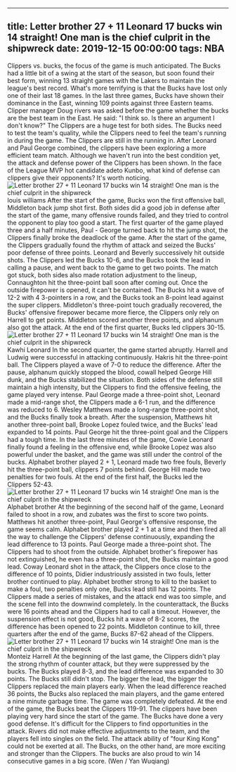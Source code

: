 
---
title: Letter brother 27 + 11 Leonard 17 bucks win 14 straight! One man is the chief culprit in the shipwreck
date: 2019-12-15 00:00:00
tags:  NBA
---
Clippers vs. bucks, the focus of the game is much anticipated.
The Bucks had a little bit of a swing at the start of the season, but soon found their best form, winning 13 straight games with the Lakers to maintain the league's best record. What's more terrifying is that the Bucks have lost only one of their last 18 games. In the last three games, Bucks have shown their dominance in the East, winning 109 points against three Eastern teams.
Clipper manager Doug rivers was asked before the game whether the bucks are the best team in the East. He said: "I think so. Is there an argument I don't know?" The Clippers are a huge test for both sides. The Bucks need to test the team's quality, while the Clippers need to feel the team's running in during the game.
The Clippers are still in the running in. After Leonard and Paul George combined, the clippers have been exploring a more efficient team match. Although we haven't run into the best condition yet, the attack and defense power of the Clippers has been shown. In the face of the League MVP hot candidate adeto Kunbo, what kind of defense can clippers give their opponents? It's worth noticing.
![Letter brother 27 + 11 Leonard 17 bucks win 14 straight! One man is the chief culprit in the shipwreck](c1a246f9d7e742c187dc89b22e4fd5c3.jpg)
louis williams 
After the start of the game, Bucks won the first offensive ball, Middleton back jump shot first. Both sides did a good job in defense after the start of the game, many offensive rounds failed, and they tried to control the opponent to play too good a start. The first quarter of the game played three and a half minutes, Paul - George turned back to hit the jump shot, the Clippers finally broke the deadlock of the game.
After the start of the game, the Clippers gradually found the rhythm of attack and seized the Bucks' poor defense of three points. Leonard and Beverly successively hit outside shots. The Clippers led the Bucks 10-6, and the Bucks took the lead in calling a pause, and went back to the game to get two points. The match got stuck, both sides also made rotation adjustment to the lineup, Connaughton hit the three-point ball soon after coming out.
Once the outside firepower is opened, it can't be contained. The Bucks hit a wave of 12-2 with 4 3-pointers in a row, and the Bucks took an 8-point lead against the super clippers. Middleton's three-point touch gradually recovered, the Bucks' offensive firepower became more fierce, the Clippers only rely on Harrell to get points. Middleton scored another three points, and alphanum also got the attack. At the end of the first quarter, Bucks led clippers 30-15.
![Letter brother 27 + 11 Leonard 17 bucks win 14 straight! One man is the chief culprit in the shipwreck](0bd9ecf7ae21429dbb20b9dea2149e49.jpg)
Kawhi Leonard 
In the second quarter, the game started abruptly. Harrell and Ludwig were successful in attacking continuously. Hakris hit the three-point ball. The Clippers played a wave of 7-0 to reduce the difference. After the pause, alphanum quickly stopped the blood, cowall helped George Hill dunk, and the Bucks stabilized the situation. Both sides of the defense still maintain a high intensity, but the Clippers to find the offensive feeling, the game played very intense.
Paul George made a three-point shot, Leonard made a mid-range shot, the Clippers made a 6-1 run, and the difference was reduced to 6. Wesley Matthews made a long-range three-point shot, and the Bucks finally took a breath. After the suspension, Matthews hit another three-point ball, Brooke Lopez fouled twice, and the Bucks' lead expanded to 14 points. Paul George hit the three-point goal and the Clippers had a tough time.
In the last three minutes of the game, Cowie Leonard finally found a feeling in the offensive end, while Brooke Lopez was also powerful under the basket, and the game was still under the control of the bucks. Alphabet brother played 2 + 1, Leonard made two free fouls, Beverly hit the three-point ball, clippers 7 points behind. George Hill made two penalties for two fouls. At the end of the first half, the Bucks led the Clippers 52-43.
![Letter brother 27 + 11 Leonard 17 bucks win 14 straight! One man is the chief culprit in the shipwreck](9937755d1308460c88e93d64a4261db3.jpg)
Alphabet brother
At the beginning of the second half of the game, Leonard failed to shoot in a row, and zubates was the first to score two points. Matthews hit another three-point, Paul George's offensive response, the game seems calm. Alphabet brother played 2 + 1 at a time and then fired all the way to challenge the Clippers' defense continuously, expanding the lead difference to 13 points. Paul George made a three-point shot. The Clippers had to shoot from the outside.
Alphabet brother's firepower has not extinguished, he even has a three-point shot, the Bucks maintain a good lead. Coway Leonard shot in the attack, the Clippers once close to the difference of 10 points, Didier industriously assisted in two fouls, letter brother continued to play. Alphabet brother strong to kill to the basket to make a foul, two penalties only one, Bucks lead still has 12 points.
The Clippers made a series of mistakes, and the attack end was too simple, and the scene fell into the downwind completely. In the counterattack, the Bucks were 16 points ahead and the Clippers had to call a timeout. However, the suspension effect is not good, Bucks hit a wave of 8-2 scores, the difference has been opened to 22 points. Middleton continue to kill, three quarters after the end of the game, Bucks 87-62 ahead of the Clippers.
![Letter brother 27 + 11 Leonard 17 bucks win 14 straight! One man is the chief culprit in the shipwreck](c04290a1198f45a1a62abf2097d7cbaa.jpg)
Monteiz Harrell
At the beginning of the last game, the Clippers didn't play the strong rhythm of counter attack, but they were suppressed by the bucks. The Bucks played 8-3, and the lead difference was expanded to 30 points. The Bucks still didn't stop. The bigger the lead, the bigger the Clippers replaced the main players early. When the lead difference reached 36 points, the Bucks also replaced the main players, and the game entered a nine minute garbage time.
The game was completely defeated. At the end of the game, the Bucks beat the Clippers 119-91.
The clippers have been playing very hard since the start of the game. The Bucks have done a very good defense. It's difficult for the Clippers to find opportunities in the attack. Rivers did not make effective adjustments to the team, and the players fell into singles on the field. The attack ability of "four King Kong" could not be exerted at all. The Bucks, on the other hand, are more exciting and stronger than the Clippers.
The bucks are also proud to win 14 consecutive games in a big score.
(Wen / Yan Wuqiang)